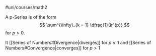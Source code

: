 #uni/courses/math2 

A p-Series is of the form
$$
\sum^{\infty}_{k = 1} \dfrac{1}{k^{p}}
$$
for $p > 0$.

It [[Series of Numbers#Divergence|diverges]] for $p \le 1$ and [[Series of Numbers#Convergence|converges]] for $p > 1$